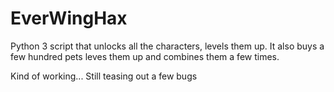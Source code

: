 # EverWingHax
Python 3 script that unlocks all the characters, levels them up. It also buys a few hundred pets leves them up and combines them a few times.

Kind of working... Still teasing out a few bugs